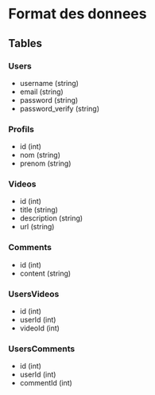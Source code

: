 # Format des donnees

## Tables

### Users

- username (string)
- email (string)
- password (string)
- password_verify (string)

### Profils

- id (int)
- nom (string)
- prenom (string)

### Videos

- id (int)
- title (string)
- description (string)
- url (string)

### Comments

- id (int)
- content (string)

### UsersVideos

- id (int)
- userId (int)
- videoId (int)

### UsersComments

- id (int)
- userId (int)
- commentId (int)
